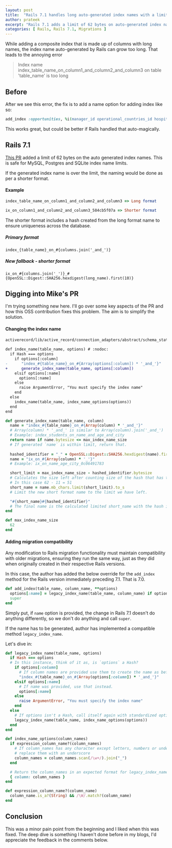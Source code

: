 ```yaml
---
layout: post
title:  "Rails 7.1 handles long auto-generated index names with a limit"
author: prateek
excerpt: "Rails 7.1 adds a limit of 62 bytes on auto-generated index names. There is also a bonus deep dive at the end."
categories: [ Rails, Rails 7.1, Migrations ]
---
```


While adding a composite index that is made up of columns with long names, the index name auto-generated by Rails can grow too long. That leads to the annoying error
> Index name index_table_name_on_column1_and_column2_and_column3 on table 'table_name' is too long

## Before

After we see this error, the fix is to add a name option for adding index like so:

```ruby
add_index :opportunities, %i(manager_id operational_countries_id hospital_id opportunity_type), name: "idx_opps_on_mid_ocid_hid_otype"
```

This works great, but could be better if Rails handled that auto-magically. 

## Rails 7.1

[This PR](https://github.com/rails/rails/pull/47753/files) added a limit of 62 bytes on the auto generated index names. This is safe for MySQL, Postgres and SQLite index name limits. 

If the generated index name is over the limit, the naming would be done as per a shorter format. 

#### Example

```ruby
index_table_name_on_column1_and_column2_and_column3 => Long format

ix_on_column1_and_column2_and_column3_584cb5f07a => Shorter format
```

The shorter format includes a hash created from the long format name to ensure uniqueness across the database. 

##### Primary format

`index_{table_name}_on_#{columns.join('_and_')}`

##### New fallback - shorter format

`ix_on_#{columns.join('_')}_#{OpenSSL::Digest::SHA256.hexdigest(long_name).first(10)}`

## Digging into Mike's PR

I'm trying something new here. I'll go over some key aspects of the PR and how this OSS contribution fixes this problem. The aim is to simplify the solution. 

#### Changing the index name

```diff
activerecord/lib/active_record/connection_adapters/abstract/schema_statements.rb  
  
def index_name(table_name, options) # :nodoc:
  if Hash === options
    if options[:column]
-      "index_#{table_name}_on_#{Array(options[:column]) * '_and_'}"
+      generate_index_name(table_name, options[:column])
    elsif options[:name]
      options[:name]
    else
      raise ArgumentError, "You must specify the index name"
    end
  else
    index_name(table_name, index_name_options(options))
  end
end
```

```ruby
def generate_index_name(table_name, column)
  name = "index_#{table_name}_on_#{Array(column) * '_and_'}"
  # Array(column) * '_and_' is similar to Array(column).join('_and_')
  # Example: index_students_on_name_and_age_and_city
  return name if name.bytesize <= max_index_name_size
  # If generated `name` is within limit, return that.
  
  hashed_identifier = "_" + OpenSSL::Digest::SHA256.hexdigest(name).first(10)
  name = "ix_on_#{Array(column) * '_'}"
  # Example: ix_on_name_age_city_0c06491783

  short_limit = max_index_name_size - hashed_identifier.bytesize
  # Calculates the size left after counting size of the hash that has to be added at the end of the name.
  # In this case 62 - 11 = 51
  short_name = name.mb_chars.limit(short_limit).to_s
  # Limit the new short format name to the limit we have left.

  "#{short_name}#{hashed_identifier}"
  # The final name is the calculated limited short_name with the hash identifier appended to it, which would always be within the limit.
end

def max_index_name_size
  62
end
```

#### Adding migration compatibility

Any modification to Rails migration functionality must maintain compatibility with older migrations, ensuring they run the same way, just as they did when originally created in their respective Rails versions.

In this case, the author has added the below override for the `add_index` method for the Rails version immediately preceding 7.1. That is 7.0.

```ruby
def add_index(table_name, column_name, **options)
  options[:name] = legacy_index_name(table_name, column_name) if options[:name].nil?
  super
end
```

Simply put, if `name` option is provided, the change in Rails 7.1 doesn't do anything differently, so we don't do anything and call `super`.

If the name has to be generated, author has implemented a compatible method `legacy_index_name`.  

Let's dive in:

```ruby
def legacy_index_name(table_name, options)
  if Hash === options
  # In this instance, think of it as, is `options` a Hash?
    if options[:column]
      # If column names are provided use them to create the name as before.
      "index_#{table_name}_on_#{Array(options[:column]) * '_and_'}"
    elsif options[:name]
      # If name was provided, use that instead.
      options[:name]
    else
      raise ArgumentError, "You must specify the index name"
    end
  else
    # If options isn't a Hash, call itself again with standardized options via index_name_options method
    legacy_index_name(table_name, index_name_options(options))
  end
end
```

```ruby
def index_name_options(column_names)
  if expression_column_name?(column_names)
    # If column_names has any character except letters, numbers or underscores,
    # replace them with an underscore
    column_names = column_names.scan(/\w+/).join("_")
  end

  # Return the column_names in an expected format for legacy_index_name
  { column: column_names }
end

def expression_column_name?(column_name)  
  column_name.is_a?(String) && /\W/.match?(column_name)
end
```

## Conclusion

This was a minor pain point from the beginning and I liked when this was fixed. The deep dive is something I haven't done before in my blogs, I'd appreciate the feedback in the comments below. 

